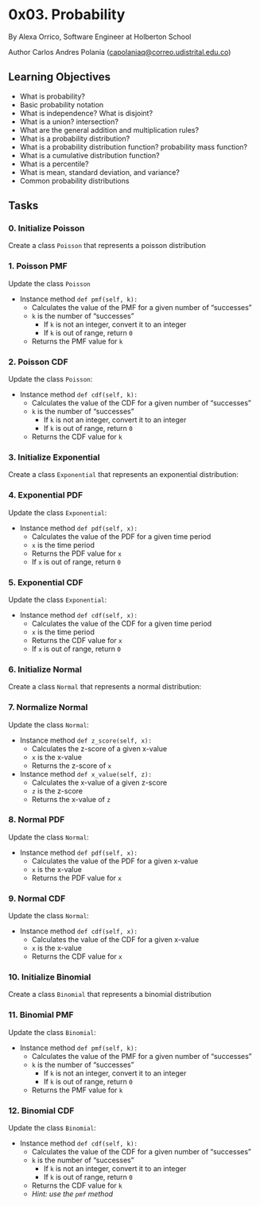 # 0x03. Probability

By Alexa Orrico, Software Engineer at Holberton School


Author Carlos Andres Polania (capolaniaq@correo.udistrital.edu.co)


## Learning Objectives

-   What is probability?
-   Basic probability notation
-   What is independence? What is disjoint?
-   What is a union? intersection?
-   What are the general addition and multiplication rules?
-   What is a probability distribution?
-   What is a probability distribution function? probability mass function?
-   What is a cumulative distribution function?
-   What is a percentile?
-   What is mean, standard deviation, and variance?
-   Common probability distributions

## Tasks


### 0. Initialize Poisson

Create a class `Poisson` that represents a poisson distribution

### 1. Poisson PMF

Update the class `Poisson`

-   Instance method  `def pmf(self, k):`
    -   Calculates the value of the PMF for a given number of “successes”
    -   `k`  is the number of “successes”
        -   If  `k`  is not an integer, convert it to an integer
        -   If  `k`  is out of range, return  `0`
    -   Returns the PMF value for  `k`

### 2. Poisson CDF

Update the class `Poisson`:
-   Instance method  `def cdf(self, k):`
    -   Calculates the value of the CDF for a given number of “successes”
    -   `k`  is the number of “successes”
        -   If  `k`  is not an integer, convert it to an integer
        -   If  `k`  is out of range, return  `0`
    -   Returns the CDF value for  `k`


### 3. Initialize Exponential

Create a class `Exponential` that represents an exponential distribution:

### 4. Exponential PDF

Update the class  `Exponential`:

-   Instance method  `def pdf(self, x):`
    -   Calculates the value of the PDF for a given time period
    -   `x`  is the time period
    -   Returns the PDF value for  `x`
    -   If  `x`  is out of range, return  `0`

### 5. Exponential CDF

Update the class  `Exponential`:

-   Instance method  `def cdf(self, x):`
    -   Calculates the value of the CDF for a given time period
    -   `x`  is the time period
    -   Returns the CDF value for  `x`
    -   If  `x`  is out of range, return  `0`

### 6. Initialize Normal
Create a class `Normal` that represents a normal distribution:

### 7. Normalize Normal

Update the class  `Normal`:

-   Instance method  `def z_score(self, x):`
    -   Calculates the z-score of a given x-value
    -   `x`  is the x-value
    -   Returns the z-score of  `x`
-   Instance method  `def x_value(self, z):`
    -   Calculates the x-value of a given z-score
    -   `z`  is the z-score
    -   Returns the x-value of  `z`


### 8. Normal PDF

Update the class  `Normal`:

-   Instance method  `def pdf(self, x):`
    -   Calculates the value of the PDF for a given x-value
    -   `x`  is the x-value
    -   Returns the PDF value for  `x`


### 9. Normal CDF

Update the class  `Normal`:

-   Instance method  `def cdf(self, x):`
    -   Calculates the value of the CDF for a given x-value
    -   `x`  is the x-value
    -   Returns the CDF value for  `x`


### 10. Initialize Binomial

Create a class `Binomial` that represents a binomial distribution


### 11. Binomial PMF
Update the class  `Binomial`:

-   Instance method  `def pmf(self, k):`
    -   Calculates the value of the PMF for a given number of “successes”
    -   `k`  is the number of “successes”
        -   If  `k`  is not an integer, convert it to an integer
        -   If  `k`  is out of range, return  `0`
    -   Returns the PMF value for  `k`


### 12. Binomial CDF

Update the class  `Binomial`:

-   Instance method  `def cdf(self, k):`
    -   Calculates the value of the CDF for a given number of “successes”
    -   `k`  is the number of “successes”
        -   If  `k`  is not an integer, convert it to an integer
        -   If  `k`  is out of range, return  `0`
    -   Returns the CDF value for  `k`
    -   _Hint: use the  `pmf`  method_

